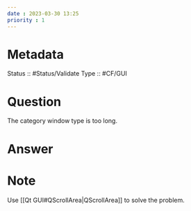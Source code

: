 ```yaml
---
date : 2023-03-30 13:25
priority : 1
---
```

# Metadata
Status :: #Status/Validate 
Type :: #CF/GUI 
# Question
The category window type is too long.
# Answer
# Note
Use [[Qt GUI#QScrollArea|QScrollArea]] to solve the problem.
